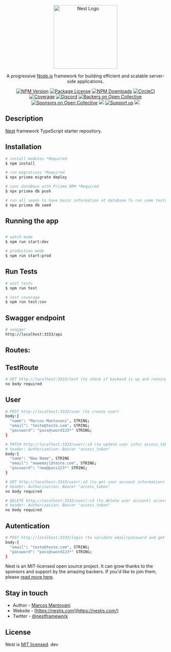 <p align="center">
  <a href="http://nestjs.com/" target="blank"><img src="https://nestjs.com/img/logo-small.svg" width="200" alt="Nest Logo" /></a>
</p>

[circleci-image]: https://img.shields.io/circleci/build/github/nestjs/nest/master?token=abc123def456
[circleci-url]: https://circleci.com/gh/nestjs/nest

  <p align="center">A progressive <a href="http://nodejs.org" target="_blank">Node.js</a> framework for building efficient and scalable server-side applications.</p>
    <p align="center">
<a href="https://www.npmjs.com/~nestjscore" target="_blank"><img src="https://img.shields.io/npm/v/@nestjs/core.svg" alt="NPM Version" /></a>
<a href="https://www.npmjs.com/~nestjscore" target="_blank"><img src="https://img.shields.io/npm/l/@nestjs/core.svg" alt="Package License" /></a>
<a href="https://www.npmjs.com/~nestjscore" target="_blank"><img src="https://img.shields.io/npm/dm/@nestjs/common.svg" alt="NPM Downloads" /></a>
<a href="https://circleci.com/gh/nestjs/nest" target="_blank"><img src="https://img.shields.io/circleci/build/github/nestjs/nest/master" alt="CircleCI" /></a>
<a href="https://coveralls.io/github/nestjs/nest?branch=master" target="_blank"><img src="https://coveralls.io/repos/github/nestjs/nest/badge.svg?branch=master#9" alt="Coverage" /></a>
<a href="https://discord.gg/G7Qnnhy" target="_blank"><img src="https://img.shields.io/badge/discord-online-brightgreen.svg" alt="Discord"/></a>
<a href="https://opencollective.com/nest#backer" target="_blank"><img src="https://opencollective.com/nest/backers/badge.svg" alt="Backers on Open Collective" /></a>
<a href="https://opencollective.com/nest#sponsor" target="_blank"><img src="https://opencollective.com/nest/sponsors/badge.svg" alt="Sponsors on Open Collective" /></a>
  <a href="https://paypal.me/kamilmysliwiec" target="_blank"><img src="https://img.shields.io/badge/Donate-PayPal-ff3f59.svg"/></a>
    <a href="https://opencollective.com/nest#sponsor"  target="_blank"><img src="https://img.shields.io/badge/Support%20us-Open%20Collective-41B883.svg" alt="Support us"></a>
  <a href="https://twitter.com/nestframework" target="_blank"><img src="https://img.shields.io/twitter/follow/nestframework.svg?style=social&label=Follow"></a>
</p>
  <!--[![Backers on Open Collective](https://opencollective.com/nest/backers/badge.svg)](https://opencollective.com/nest#backer)
  [![Sponsors on Open Collective](https://opencollective.com/nest/sponsors/badge.svg)](https://opencollective.com/nest#sponsor)-->

## Description

[Nest](https://github.com/nestjs/nest) framework TypeScript starter repository.

## Installation

```bash
# install modules *Required
$ npm install

# run migrations *Required
$ npx prisma migrate deploy

# sync dataBase with Prisma ORM *Required
$ npx prisma db push

# run all seeds to have basic information at database To run some tests *Required
$ npx prisma db seed
```

## Running the app

```bash

# watch mode
$ npm run start:dev

# production mode
$ npm run start:prod

```

## Run Tests

```bash
# unit tests
$ npm run test

# test coverage
$ npm run test:cov
```

## Swagger endpoint

```bash
# swagger
http://localhost:3333/api
```

## Routes:

## TestRoute

```bash
# GET http://localhost:3333/test (to check if backend is up and running!)
no body required
```

## User

```bash
# POST http://localhost:3333/user (to create user)
body:{
  "name": "Marcos Mantovani", STRING;
  "email": "teste@teste.com", STRING;
  "password": "pass@sword123*" STRING;
}
```

```bash
# PATCH http://localhost:3333/user/:id (to update user info) access_token required
# header: Authorization: Bearer "access_token"
body:{
  "name": "New Name", STRING
  "email": "newemail@teste.com", STRING;
  "password": "new@pass123*" STRING;
}
```

```bash
# GET http://localhost:3333/user/:id (to get user account information) access_token required
# header: Authorization: Bearer "access_token"
no body required
```

```bash
# DELETE http://localhost:3333/user/:id (to delete user account) access_token required
# header: Authorization: Bearer "access_token"
no body required
```

## Autentication

```bash
# POST http://localhost:3333/login (to validate email/password and get access_token)
body:{
  "email": "teste@teste.com", STRING;
  "password": "pass@sword123*" STRING;
}
```

Nest is an MIT-licensed open source project. It can grow thanks to the sponsors and support by the amazing backers. If you'd like to join them, please [read more here](https://docs.nestjs.com/support).

## Stay in touch

- Author - [Marcos Mantovani](https://www.linkedin.com/in/mvmes2/)
- Website - [https://nestjs.com](https://nestjs.com/)
- Twitter - [@nestframework](https://twitter.com/nestframework)

## License

Nest is [MIT licensed](LICENSE).
dev

